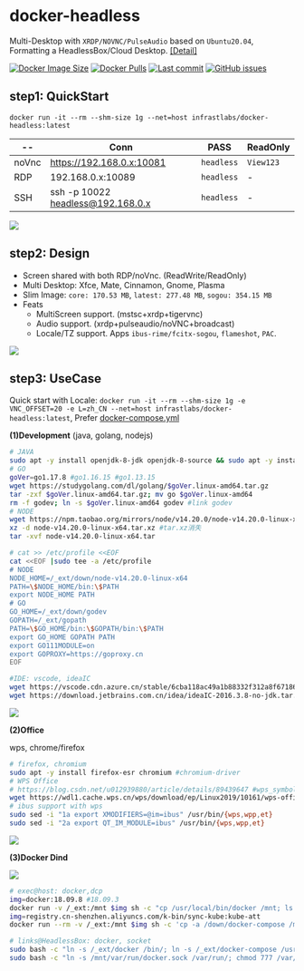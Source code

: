 # docker-headless

Multi-Desktop with `XRDP/NOVNC/PulseAudio` based on `Ubuntu20.04`, Formatting a HeadlessBox/Cloud Desktop. [[Detail]](./Detail.md)

[![Docker Image Size](https://img.shields.io/docker/image-size/infrastlabs/docker-headless/latest)](https://hub.docker.com/r/infrastlabs/docker-headless/tags)
[![Docker Pulls](https://img.shields.io/docker/pulls/infrastlabs/docker-headless.svg)](https://hub.docker.com/r/infrastlabs/docker-headless)
[![Last commit](https://img.shields.io/github/last-commit/infrastlabs/docker-headless.svg)](https://www.github.com/infrastlabs/docker-headless)
[![GitHub issues](https://img.shields.io/github/issues/infrastlabs/docker-headless.svg)](https://www.github.com/infrastlabs/docker-headless/issues)

## step1: QuickStart

`docker run -it --rm --shm-size 1g --net=host infrastlabs/docker-headless:latest`

 -- | Conn | PASS | ReadOnly 
--- | ---  | ---  | ---
noVnc | https://192.168.0.x:10081 | `headless` | `View123` 
RDP   | 192.168.0.x:10089         | `headless` | - 
SSH   | ssh -p 10022 headless@192.168.0.x | `headless` | - 

![](https://gitee.com/infrastlabs/docker-headless/raw/dev/_doc/res/01rdp-double-screen.png)

## step2: Design

- Screen shared with both RDP/noVnc. (ReadWrite/ReadOnly)
- Multi Desktop: Xfce, Mate, Cinnamon, Gnome, Plasma
- Slim Image: `core: 170.53 MB`, `latest: 277.48 MB`, `sogou: 354.15 MB`
- Feats
  - MultiScreen support. (mstsc+xrdp+tigervnc)
  - Audio support. (xrdp+pulseaudio/noVNC+broadcast)
  - Locale/TZ support. Apps `ibus-rime/fcitx-sogou`, `flameshot`, `PAC`.

![](https://gitee.com/infrastlabs/docker-headless/raw/dev/_doc/res/design/RDesktop.png)

## step3: UseCase

Quick start with Locale: `docker run -it --rm --shm-size 1g -e VNC_OFFSET=20 -e L=zh_CN --net=host infrastlabs/docker-headless:latest`, Prefer [docker-compose.yml](./docker-compose.yml)

**(1)Development** (java, golang, nodejs)

```bash
# JAVA
sudo apt -y install openjdk-8-jdk openjdk-8-source && sudo apt -y install maven 
# GO
goVer=go1.17.8 #go1.16.15 #go1.13.15
wget https://studygolang.com/dl/golang/$goVer.linux-amd64.tar.gz
tar -zxf $goVer.linux-amd64.tar.gz; mv go $goVer.linux-amd64
rm -f godev; ln -s $goVer.linux-amd64 godev #link godev
# NODE
wget https://npm.taobao.org/mirrors/node/v14.20.0/node-v14.20.0-linux-x64.tar.xz
xz -d node-v14.20.0-linux-x64.tar.xz #tar.xz消失
tar -xvf node-v14.20.0-linux-x64.tar

# cat >> /etc/profile <<EOF
cat <<EOF |sudo tee -a /etc/profile
# NODE
NODE_HOME=/_ext/down/node-v14.20.0-linux-x64
PATH=\$NODE_HOME/bin:\$PATH
export NODE_HOME PATH
# GO
GO_HOME=/_ext/down/godev
GOPATH=/_ext/gopath
PATH=\$GO_HOME/bin:\$GOPATH/bin:\$PATH
export GO_HOME GOPATH PATH
export GO111MODULE=on
export GOPROXY=https://goproxy.cn
EOF

#IDE: vscode, ideaIC
wget https://vscode.cdn.azure.cn/stable/6cba118ac49a1b88332f312a8f67186f7f3c1643/code_1.61.2-1634656828_amd64.deb
wget https://download.jetbrains.com.cn/idea/ideaIC-2016.3.8-no-jdk.tar.gz
```

![](_doc/res/02/ide2-vscode.png)

**(2)Office**

wps, chrome/firefox

```bash
# firefox, chromium
sudo apt -y install firefox-esr chromium #chromium-driver
# WPS Office
# https://blog.csdn.net/u012939880/article/details/89439647 #wps_symbol_fonts.zip
wget https://wdl1.cache.wps.cn/wps/download/ep/Linux2019/10161/wps-office_11.1.0.10161_amd64.deb
# ibus support with wps
sudo sed -i "1a export XMODIFIERS=@im=ibus" /usr/bin/{wps,wpp,et}
sudo sed -i "2a export QT_IM_MODULE=ibus" /usr/bin/{wps,wpp,et}
```

![](_doc/res/02/apps-office-wps.jpg)


**(3)Docker Dind**

![](_doc/res/02/dind2-headlessLinks.png)

```bash
# exec@host: docker,dcp
img=docker:18.09.8 #18.09.3
docker run -v /_ext:/mnt $img sh -c "cp /usr/local/bin/docker /mnt; ls -lh /mnt |grep docker"
img=registry.cn-shenzhen.aliyuncs.com/k-bin/sync-kube:kube-att
docker run --rm -v /_ext:/mnt $img sh -c 'cp -a /down/docker-compose /mnt/; ls -lh /mnt |grep docker'

# links@HeadlessBox: docker, socket
sudo bash -c "ln -s /_ext/docker /bin/; ln -s /_ext/docker-compose /usr/bin/dcp"
sudo bash -c "ln -s /mnt/var/run/docker.sock /var/run/; chmod 777 /var/run/docker.sock"
```
